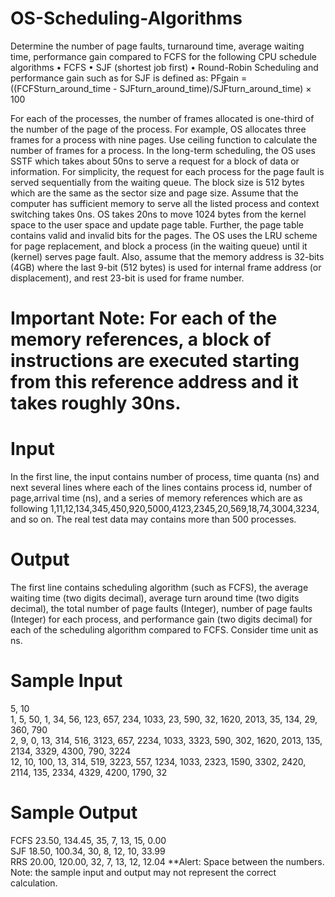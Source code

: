 # OS-Scheduling-Algorithms

Determine the number of page faults, turnaround time, average waiting time, performance gain compared to FCFS for the following CPU schedule algorithms
  • FCFS
  • SJF (shortest job first)
  • Round-Robin Scheduling
and performance gain such as for SJF is defined as:
PFgain = ((FCFSturn_around_time - SJFturn_around_time)/SJFturn_around_time) × 100

For each of the processes, the number of frames allocated is one-third of the number of the page of the process. For example, OS allocates three frames for a process with nine pages. Use ceiling function to calculate the number of frames for a process. In the long-term scheduling, the OS uses SSTF which takes about 50ns to serve a request for a block of data or information. For simplicity, the request for each process for the page fault is served sequentially from the waiting queue. The block size is 512 bytes which are the same as the sector size and page size. Assume that the computer has sufficient memory to serve all the listed process and context switching takes 0ns. OS takes 20ns to move 1024 bytes from the kernel space to the user space and update page table. Further, the page table contains valid and invalid bits for the pages. The OS uses the LRU scheme for page replacement, and block a process (in the waiting queue) until it (kernel) serves page fault. Also, assume that the memory address is 32-bits (4GB) where the last 9-bit (512 bytes) is used for internal frame address (or displacement), and rest 23-bit is used for frame number.

# Important Note: For each of the memory references, a block of instructions are executed starting from this reference address and it takes roughly 30ns.

# Input

In the first line, the input contains number of process, time quanta (ns) and next several lines where
each of the lines contains process id, number of page,arrival time (ns), and a series of memory references
which are as following 1,11,12,134,345,450,920,5000,4123,2345,20,569,18,74,3004,3234, and so on. The
real test data may contains more than 500 processes.

# Output
The first line contains scheduling algorithm (such as FCFS), the average waiting time (two digits decimal),
average turn around time (two digits decimal), the total number of page faults (Integer), number of page
faults (Integer) for each process, and performance gain (two digits decimal) for each of the scheduling
algorithm compared to FCFS. Consider time unit as ns.

# Sample Input
5, 10 <br/> 
1, 5, 50, 1, 34, 56, 123, 657, 234, 1033, 23, 590, 32, 1620, 2013, 35, 134, 29, 360, 790 <br/>
2, 9, 0, 13, 314, 516, 3123, 657, 2234, 1033, 3323, 590, 302, 1620, 2013, 135, 2134, 3329, 4300, 790, 3224 <br/>
12, 10, 100, 13, 314, 519, 3223, 557, 1234, 1033, 2323, 1590, 3302, 2420, 2114, 135, 2334, 4329, 4200, 1790, 32

# Sample Output
FCFS 23.50, 134.45, 35, 7, 13, 15, 0.00 <br/> 
SJF 18.50, 100.34, 30, 8, 12, 10, 33.99 <br/> 
RRS 20.00, 120.00, 32, 7, 13, 12, 12.04
**Alert: Space between the numbers.
Note: the sample input and output may not represent the correct calculation.
